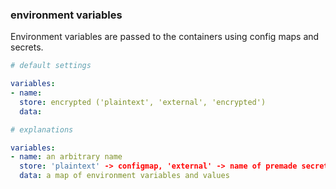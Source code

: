 
### environment variables

Environment variables are passed to the containers using config maps and secrets.

```yaml
# default settings

variables:
- name: 
  store: encrypted ('plaintext', 'external', 'encrypted')
  data:
```

```yaml
# explanations

variables:
- name: an arbitrary name
  store: 'plaintext' -> configmap, 'external' -> name of premade secret, anything else -> secret
  data: a map of environment variables and values
```
